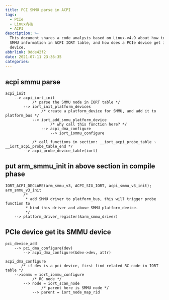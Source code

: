 ```yaml
---
title: PCI SMMU parse in ACPI
tags:
  - PCIe
  - Linux内核
  - ACPI
description: >-
  This document shares a code analysis based on Linux-v4.9 about how to parse
  SMMU information in ACPI IORT table, and how does a PCIe device get its SMMUv3
  device.
abbrlink: 9dde42f2
date: 2021-07-11 23:36:35
categories:
---
```


acpi smmu parse
------------------
```
acpi_init
    --> acpi_iort_init
            /* parse the SMMU node in IORT table */
        --> iort_init_platform_devices
                /* create a platform_device for SMMU, and add it to platform_bus */
            --> iort_add_smmu_platform_device
                    /* why call this function here? */
                --> acpi_dma_configure
                    --> iort_iommu_configure

            /* call functions in section: __iort_acpi_probe_table ~ __iort_acpi_probe_table_end */
        --> acpi_probe_device_table(iort)
```
put arm_smmu_init in above section in compile phase
------------------------------------------------------
```
IORT_ACPI_DECLARE(arm_smmu_v3, ACPI_SIG_IORT, acpi_smmu_v3_init);
arm_smmu_v3_init 
        /*
         * add SMMU driver to platform_bus, this will trigger probe function to
         * bind this driver and above SMMU platform_device.
         */
    --> platform_driver_register(&arm_smmu_driver)
```
PCIe device get its SMMU device
----------------------------------
```
pci_device_add
    --> pci_dma_configure(dev)
        --> acpi_dma_configure(&dev->dev, attr)

acpi_dma_configure
       /* if dev is a pci device, first find related RC node in IORT table */
    -->iommu = iort_iommu_configure 
            /* RC node */
        --> node = iort_scan_node
                /* parent here is SMMU node */
            --> parent = iort_node_map_rid
```
